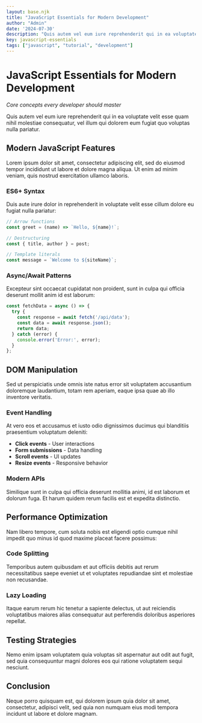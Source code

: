 ```yaml
---
layout: base.njk
title: "JavaScript Essentials for Modern Development"
author: "Admin"
date: '2024-07-30'
description: "Quis autem vel eum iure reprehenderit qui in ea voluptate velit esse quam nihil molestiae consequatur, vel illum qui dolorem."
key: javascript-essentials
tags: ["javascript", "tutorial", "development"]
---
```


# JavaScript Essentials for Modern Development

*Core concepts every developer should master*

Quis autem vel eum iure reprehenderit qui in ea voluptate velit esse quam nihil molestiae consequatur, vel illum qui dolorem eum fugiat quo voluptas nulla pariatur.

<!--more-->

## Modern JavaScript Features

Lorem ipsum dolor sit amet, consectetur adipiscing elit, sed do eiusmod tempor incididunt ut labore et dolore magna aliqua. Ut enim ad minim veniam, quis nostrud exercitation ullamco laboris.

### ES6+ Syntax

Duis aute irure dolor in reprehenderit in voluptate velit esse cillum dolore eu fugiat nulla pariatur:

```javascript
// Arrow functions
const greet = (name) => `Hello, ${name}!`;

// Destructuring
const { title, author } = post;

// Template literals
const message = `Welcome to ${siteName}`;
```

### Async/Await Patterns

Excepteur sint occaecat cupidatat non proident, sunt in culpa qui officia deserunt mollit anim id est laborum:

```javascript
const fetchData = async () => {
  try {
    const response = await fetch('/api/data');
    const data = await response.json();
    return data;
  } catch (error) {
    console.error('Error:', error);
  }
};
```

## DOM Manipulation

Sed ut perspiciatis unde omnis iste natus error sit voluptatem accusantium doloremque laudantium, totam rem aperiam, eaque ipsa quae ab illo inventore veritatis.

### Event Handling

At vero eos et accusamus et iusto odio dignissimos ducimus qui blanditiis praesentium voluptatum deleniti:

- **Click events** - User interactions
- **Form submissions** - Data handling  
- **Scroll events** - UI updates
- **Resize events** - Responsive behavior

### Modern APIs

Similique sunt in culpa qui officia deserunt mollitia animi, id est laborum et dolorum fuga. Et harum quidem rerum facilis est et expedita distinctio.

## Performance Optimization

Nam libero tempore, cum soluta nobis est eligendi optio cumque nihil impedit quo minus id quod maxime placeat facere possimus:

### Code Splitting

Temporibus autem quibusdam et aut officiis debitis aut rerum necessitatibus saepe eveniet ut et voluptates repudiandae sint et molestiae non recusandae.

### Lazy Loading

Itaque earum rerum hic tenetur a sapiente delectus, ut aut reiciendis voluptatibus maiores alias consequatur aut perferendis doloribus asperiores repellat.

## Testing Strategies

Nemo enim ipsam voluptatem quia voluptas sit aspernatur aut odit aut fugit, sed quia consequuntur magni dolores eos qui ratione voluptatem sequi nesciunt.

## Conclusion

Neque porro quisquam est, qui dolorem ipsum quia dolor sit amet, consectetur, adipisci velit, sed quia non numquam eius modi tempora incidunt ut labore et dolore magnam.